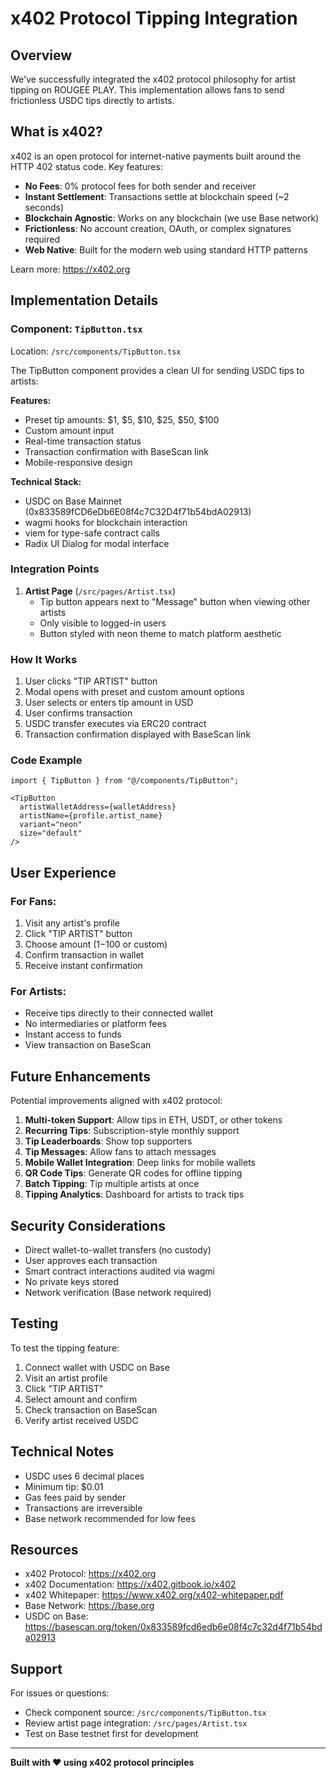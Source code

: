 # x402 Protocol Tipping Integration

## Overview

We've successfully integrated the x402 protocol philosophy for artist tipping on ROUGEE PLAY. This implementation allows fans to send frictionless USDC tips directly to artists.

## What is x402?

x402 is an open protocol for internet-native payments built around the HTTP 402 status code. Key features:

- **No Fees**: 0% protocol fees for both sender and receiver
- **Instant Settlement**: Transactions settle at blockchain speed (~2 seconds)
- **Blockchain Agnostic**: Works on any blockchain (we use Base network)
- **Frictionless**: No account creation, OAuth, or complex signatures required
- **Web Native**: Built for the modern web using standard HTTP patterns

Learn more: https://x402.org

## Implementation Details

### Component: `TipButton.tsx`

Location: `/src/components/TipButton.tsx`

The TipButton component provides a clean UI for sending USDC tips to artists:

**Features:**
- Preset tip amounts: $1, $5, $10, $25, $50, $100
- Custom amount input
- Real-time transaction status
- Transaction confirmation with BaseScan link
- Mobile-responsive design

**Technical Stack:**
- USDC on Base Mainnet (0x833589fCD6eDb6E08f4c7C32D4f71b54bdA02913)
- wagmi hooks for blockchain interaction
- viem for type-safe contract calls
- Radix UI Dialog for modal interface

### Integration Points

1. **Artist Page** (`/src/pages/Artist.tsx`)
   - Tip button appears next to "Message" button when viewing other artists
   - Only visible to logged-in users
   - Button styled with neon theme to match platform aesthetic

### How It Works

1. User clicks "TIP ARTIST" button
2. Modal opens with preset and custom amount options
3. User selects or enters tip amount in USD
4. User confirms transaction
5. USDC transfer executes via ERC20 contract
6. Transaction confirmation displayed with BaseScan link

### Code Example

```tsx
import { TipButton } from "@/components/TipButton";

<TipButton
  artistWalletAddress={walletAddress}
  artistName={profile.artist_name}
  variant="neon"
  size="default"
/>
```

## User Experience

### For Fans:
1. Visit any artist's profile
2. Click "TIP ARTIST" button
3. Choose amount ($1-$100 or custom)
4. Confirm transaction in wallet
5. Receive instant confirmation

### For Artists:
- Receive tips directly to their connected wallet
- No intermediaries or platform fees
- Instant access to funds
- View transaction on BaseScan

## Future Enhancements

Potential improvements aligned with x402 protocol:

1. **Multi-token Support**: Allow tips in ETH, USDT, or other tokens
2. **Recurring Tips**: Subscription-style monthly support
3. **Tip Leaderboards**: Show top supporters
4. **Tip Messages**: Allow fans to attach messages
5. **Mobile Wallet Integration**: Deep links for mobile wallets
6. **QR Code Tips**: Generate QR codes for offline tipping
7. **Batch Tipping**: Tip multiple artists at once
8. **Tipping Analytics**: Dashboard for artists to track tips

## Security Considerations

- Direct wallet-to-wallet transfers (no custody)
- User approves each transaction
- Smart contract interactions audited via wagmi
- No private keys stored
- Network verification (Base network required)

## Testing

To test the tipping feature:

1. Connect wallet with USDC on Base
2. Visit an artist profile
3. Click "TIP ARTIST"
4. Select amount and confirm
5. Check transaction on BaseScan
6. Verify artist received USDC

## Technical Notes

- USDC uses 6 decimal places
- Minimum tip: $0.01
- Gas fees paid by sender
- Transactions are irreversible
- Base network recommended for low fees

## Resources

- x402 Protocol: https://x402.org
- x402 Documentation: https://x402.gitbook.io/x402
- x402 Whitepaper: https://www.x402.org/x402-whitepaper.pdf
- Base Network: https://base.org
- USDC on Base: https://basescan.org/token/0x833589fcd6edb6e08f4c7c32d4f71b54bda02913

## Support

For issues or questions:
- Check component source: `/src/components/TipButton.tsx`
- Review artist page integration: `/src/pages/Artist.tsx`
- Test on Base testnet first for development

---

**Built with ❤️ using x402 protocol principles**
